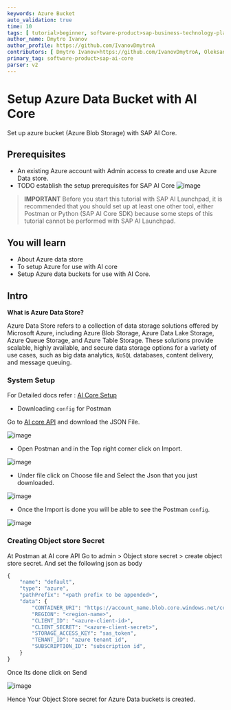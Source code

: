 ```yaml
---
keywords: Azure Bucket
auto_validation: true
time: 10
tags: [ tutorial>beginner, software-product>sap-business-technology-platform, topic>artificial-intelligence, tutorial>free-tier  ]
author_name: Dmytro Ivanov
author_profile: https://github.com/IvanovDmytroA
contributors: [ Dmytro Ivanov>https://github.com/IvanovDmytroA, Oleksandra Kovtunenko > https://github.com/Oleksandra2 ]
primary_tag: software-product>sap-ai-core
parser: v2
---
```

# Setup Azure Data Bucket with AI Core
<!-- description -->Set up azure bucket (Azure Blob Storage) with SAP AI Core.

## Prerequisites
- An existing Azure account with Admin access to create and use Azure Data store.
- TODO establish the setup prerequisites for SAP AI Core 
![image](img/azure-dashboard.png)

>**IMPORTANT** Before you start this tutorial with SAP AI Launchpad, it is recommended that you should set up at least one other tool, either Postman or Python (SAP AI Core SDK) because some steps of this tutorial cannot be performed with SAP AI Launchpad.

## You will learn
- About Azure data store
- To setup Azure for use with AI core
- Setup Azure data buckets for use with AI Core.

 ## Intro
**What is Azure Data Store?**

Azure Data Store refers to a collection of data storage solutions offered by Microsoft Azure, including Azure Blob Storage, Azure Data Lake Storage, Azure Queue Storage, and Azure Table Storage. These solutions provide scalable, highly available, and secure data storage options for a variety of use cases, such as big data analytics, `NoSQL` databases, content delivery, and message queuing.


### System Setup
For Detailed docs refer : [AI Core Setup](https://developers.sap.com/tutorials/ai-core-setup.html)

- Downloading `config` for Postman

Go to [AI core API](https://api.sap.com/api/AI_CORE_API/overview) and download the JSON File.

![image](img/download-json.png)

- Open Postman and in the Top right corner click on Import.

![image](img/create-collection.png)

- Under file click on Choose file and Select the Json that you just downloaded.

![image](img/import-json.png)

- Once the Import is done you will be able to see the Postman `config`.

![image](img/postman.png)

###  Creating Object store Secret

At Postman at AI core API Go to admin > Object store secret > create object store secret.
And set the following json as body
```Python
{
	"name": "default",
	"type": "azure",
	"pathPrefix": "<path prefix to be appended>",
	"data": {
		"CONTAINER_URI": "https://account_name.blob.core.windows.net/container_name",  
		"REGION": "<region-name>",                  
		"CLIENT_ID": "<azure-client-id>",         
		"CLIENT_SECRET": "<azure-client-secret>",  
		"STORAGE_ACCESS_KEY": "sas_token",          
		"TENANT_ID": "azure tenant id",             
		"SUBSCRIPTION_ID": "subscription id",      
	}
}
```

Once Its done click on Send

![image](img/postman-call.png)

Hence Your Object Store secret for Azure Data buckets is created.